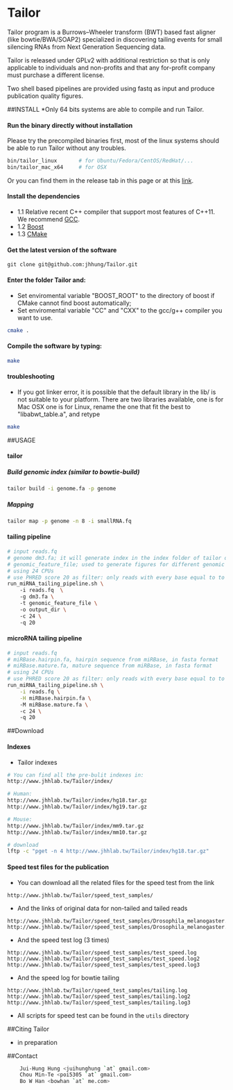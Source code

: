 Tailor
=========
Tailor program is a Burrows–Wheeler transform (BWT) based fast aligner (like bowtie/BWA/SOAP2) specialized in discovering tailing events for small silencing RNAs from Next Generation Sequencing data.  

Tailor is released under GPLv2 with additional restriction so that is only applicable to individuals and non-profits and that any for-profit company must purchase a different license.   

Two shell based pipelines are provided using fastq as input and produce publication quality figures.    

##INSTALL
*Only 64 bits systems are able to compile and run Tailor.    
#### Run the binary directly without installation 
Please try the precompiled binaries first, most of the linux systems should be able to run Tailor without any troubles.
```bash
bin/tailor_linux       # for Ubuntu/Fedora/CentOS/RedHat/...
bin/tailor_mac_x64     # for OSX
```
Or you can find them in the release tab in this page or at this [link](https://github.com/jhhung/Tailor/releases).

#### Install the dependencies
- 1.1 Relative recent C++ compiler that support most features of C++11. We recommend [GCC](http://gcc.gnu.org/).
- 1.2 [Boost](http://www.boost.org/users/download/)
- 1.3 [CMake](http://www.cmake.org/)

#### Get the latest version of the software
```
git clone git@github.com:jhhung/Tailor.git
```

#### Enter the folder Tailor and:
- Set enviromental variable "BOOST_ROOT" to the directory of boost if CMake cannot find boost automatically;
- Set enviromental variable "CC" and "CXX" to the gcc/g++ compiler you want to use.	
```bash
cmake .
```

#### Compile the software by typing:
```bash
make
```

#### troubleshooting
- If you got linker error, it is possible that the default library in the lib/ is not suitable to your platform. 
 There are two libraries available, one is for Mac OSX one is for Linux, rename the one that fit the best to "libabwt_table.a",
 and retype 

```bash
make
```
	
##USAGE

#### tailor
##### Build genomic index (similar to bowtie-build)

```bash
tailor build -i genome.fa -p genome
```

##### Mapping 

```bash
tailor map -p genome -n 8 -i smallRNA.fq
```

#### tailing pipeline

```bash
# input reads.fq
# genome dm3.fa; it will generate index in the index folder of tailor directory, if it doesn't exist
# genomic_feature_file; used to generate figures for different genomic features (exon, intron...). See our example in the folder to make such file
# using 24 CPUs
# use PHRED score 20 as filter: only reads with every base equal to to higher than 20 pass the filter and enters the pipeline
run_miRNA_tailing_pipeline.sh \ 
	-i reads.fq  \ 
	-g dm3.fa \ 
	-t genomic_feature_file \ 
	-o output_dir \ 
	-c 24 \ 
	-q 20
```

#### microRNA tailing pipeline

```bash
# input reads.fq
# miRBase.hairpin.fa, hairpin sequence from miRBase, in fasta format
# miRBase.mature.fa, mature sequence from miRBase, in fasta format
# using 24 CPUs
# use PHRED score 20 as filter: only reads with every base equal to to higher than 20 pass the filter and enters the pipeline
run_miRNA_tailing_pipeline.sh \
	-i reads.fq \
	-H miRBase.hairpin.fa \ 
	-M miRBase.mature.fa \ 
	-c 24 \ 
	-q 20
```

##Download

#### Indexes

- Tailor indexes

```bash
# You can find all the pre-bulit indexes in:
http://www.jhhlab.tw/Tailor/index/

# Human:
http://www.jhhlab.tw/Tailor/index/hg18.tar.gz
http://www.jhhlab.tw/Tailor/index/hg19.tar.gz

# Mouse:
http://www.jhhlab.tw/Tailor/index/mm9.tar.gz
http://www.jhhlab.tw/Tailor/index/mm10.tar.gz

# download
lftp -c "pget -n 4 http://www.jhhlab.tw/Tailor/index/hg18.tar.gz"
```

#### Speed test files for the publication

- You can download all the related files for the speed test from the link

```
http://www.jhhlab.tw/Tailor/speed_test_samples/
```

- And the links of original data for non-tailed and tailed reads

```
http://www.jhhlab.tw/Tailor/speed_test_samples/Drosophila_melanogaster.2m.fq
http://www.jhhlab.tw/Tailor/speed_test_samples/Drosophila_melanogaster.all.randomeTailed.fq
```

- And the speed test log (3 times)

```
http://www.jhhlab.tw/Tailor/speed_test_samples/test_speed.log
http://www.jhhlab.tw/Tailor/speed_test_samples/test_speed.log2
http://www.jhhlab.tw/Tailor/speed_test_samples/test_speed.log3
```

- And the speed log for bowtie tailing

```
http://www.jhhlab.tw/Tailor/speed_test_samples/tailing.log
http://www.jhhlab.tw/Tailor/speed_test_samples/tailing.log2
http://www.jhhlab.tw/Tailor/speed_test_samples/tailing.log3
```

- All scripts for speed test can be found in the `utils` directory

##Citing Tailor
* in preparation

##Contact
```bash
	Jui-Hung Hung <juihunghung `at` gmail.com>
	Chou Min-Te <poi5305 `at` gmail.com>
	Bo W Han <bowhan `at` me.com>
```
